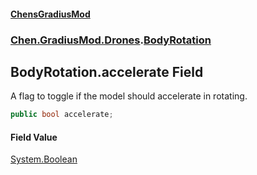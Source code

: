 
#### [ChensGradiusMod](index 'index')

### [Chen.GradiusMod.Drones](Y_iPobZkdIiJ9feSuBjDaQ 'Chen.GradiusMod.Drones').[BodyRotation](cavriQuBntm0cE4AZ1RD+w 'Chen.GradiusMod.Drones.BodyRotation')

## BodyRotation.accelerate Field
A flag to toggle if the model should accelerate in rotating.  
```csharp
public bool accelerate;
```

#### Field Value
[System.Boolean](https://docs.microsoft.com/en-us/dotnet/api/System.Boolean 'System.Boolean')
